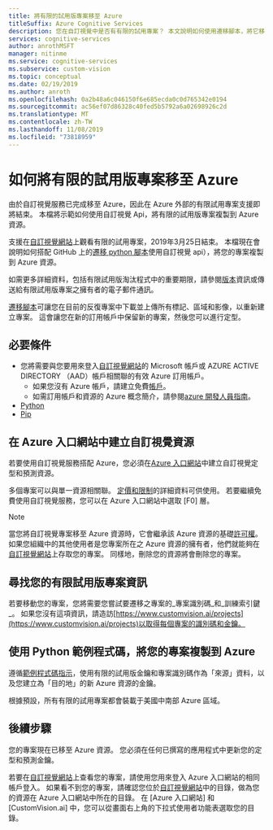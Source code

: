 ```yaml
---
title: 將有限的試用版專案移至 Azure
titleSuffix: Azure Cognitive Services
description: 您在自訂視覺中是否有有限的試用專案？ 本文說明如何使用遷移腳本，將它移至 Azure。
services: cognitive-services
author: anrothMSFT
manager: nitinme
ms.service: cognitive-services
ms.subservice: custom-vision
ms.topic: conceptual
ms.date: 02/19/2019
ms.author: anroth
ms.openlocfilehash: 0a2b48a6c046150f6e685ecda0c0d765342e0194
ms.sourcegitcommit: ac56ef07d86328c40fed5b5792a6a02698926c2d
ms.translationtype: MT
ms.contentlocale: zh-TW
ms.lasthandoff: 11/08/2019
ms.locfileid: "73818959"
---
```

# <a name="how-to-move-your-limited-trial-project-to-azure"></a>如何將有限的試用版專案移至 Azure

由於自訂視覺服務已完成移至 Azure，因此在 Azure 外部的有限試用專案支援即將結束。 本檔將示範如何使用自訂視覺 Api，將有限的試用版專案複製到 Azure 資源。

支援在[自訂視覺網站](https://customvision.ai)上觀看有限的試用專案，2019年3月25日結束。 本檔現在會說明如何搭配 GitHub 上的[遷移 python 腳本](https://github.com/Azure-Samples/custom-vision-move-project)使用自訂視覺 api），將您的專案複製到 Azure 資源。

如需更多詳細資料，包括有限試用版淘汰程式中的重要期限，請參閱[版本](https://docs.microsoft.com/azure/cognitive-services/custom-vision-service/release-notes#february-25-2019)資訊或傳送給有限試用版專案之擁有者的電子郵件通訊。

[遷移腳本](https://github.com/Azure-Samples/custom-vision-move-project)可讓您在目前的反復專案中下載並上傳所有標記、區域和影像，以重新建立專案。 這會讓您在新的訂用帳戶中保留新的專案，然後您可以進行定型。

## <a name="prerequisites"></a>必要條件

- 您將需要與您要用來登入[自訂視覺網站](https://customvision.ai)的 Microsoft 帳戶或 AZURE ACTIVE DIRECTORY （AAD）帳戶相關聯的有效 Azure 訂用帳戶。 
    - 如果您沒有 Azure 帳戶，請建立免費[帳戶](https://azure.microsoft.com/free/)。
    - 如需訂用帳戶和資源的 Azure 概念簡介，請參閱[azure 開發人員指南](https://docs.microsoft.com/azure/guides/developer/azure-developer-guide#manage-your-subscriptions)。
-  [Python](https://www.python.org/downloads/)
- [Pip](https://pip.pypa.io/en/stable/installing/)

## <a name="create-custom-vision-resources-in-the-azure-portal"></a>在 Azure 入口網站中建立自訂視覺資源

若要使用自訂視覺服務搭配 Azure，您必須在[Azure 入口網站](https://portal.azure.com/?microsoft_azure_marketplace_ItemHideKey=microsoft_azure_cognitiveservices_customvision#create/Microsoft.CognitiveServicesCustomVision)中建立自訂視覺定型和預測資源。 

多個專案可以與單一資源相關聯。 [定價和限制](https://docs.microsoft.com/azure/cognitive-services/custom-vision-service/limits-and-quotas)的詳細資料可供使用。 若要繼續免費使用自訂視覺服務，您可以在 Azure 入口網站中選取 [F0] 層。 

> [!NOTE]
> 當您將自訂視覺專案移至 Azure 資源時，它會繼承該 Azure 資源的基礎[許可權]( https://docs.microsoft.com/azure/role-based-access-control/role-assignments-portal)。 如果您組織中的其他使用者是您專案所在之 Azure 資源的擁有者，他們就能夠在[自訂視覺網站](https://customvision.ai)上存取您的專案。 同樣地，刪除您的資源將會刪除您的專案。  

## <a name="find-your-limited-trial-project-information"></a>尋找您的有限試用版專案資訊

若要移動您的專案，您將需要您嘗試要遷移之專案的_專案識別碼_和_訓練索引鍵_。 如果您沒有這項資訊，請造訪[https://www.customvision.ai/projects](https://www.customvision.ai/projects)以取得每個專案的識別碼和金鑰。 

## <a name="use-the-python-sample-code-to-copy-your-project-to-azure"></a>使用 Python 範例程式碼，將您的專案複製到 Azure

遵循[範例程式碼指示](https://github.com/Azure-Samples/custom-vision-move-project)，使用有限的試用版金鑰和專案識別碼作為「來源」資料，以及您建立為「目的地」的新 Azure 資源的金鑰。

根據預設，所有有限的試用專案都會裝載于美國中南部 Azure 區域。

## <a name="next-steps"></a>後續步驟

您的專案現在已移至 Azure 資源。 您必須在任何已撰寫的應用程式中更新您的定型和預測金鑰。

若要在[自訂視覺網站](https://customvision.ai)上查看您的專案，請使用您用來登入 Azure 入口網站的相同帳戶登入。 如果看不到您的專案，請確認您位於[自訂視覺網站](https://customvision.ai)中的目錄，做為您的資源在 Azure 入口網站中所在的目錄。 在 [Azure 入口網站] 和 [CustomVision.ai] 中，您可以從畫面右上角的下拉式使用者功能表選取您的目錄。